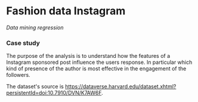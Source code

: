 # Fashion data Instagram

_Data mining regression_


### Case study

The purpose of the analysis is to understand how the features of a Instagram sponsored post influence the users response. In particular which kind of presence of the author is most effective in the engagement of the followers.

The dataset's source is https://dataverse.harvard.edu/dataset.xhtml?persistentId=doi:10.7910/DVN/K7AW6F.
